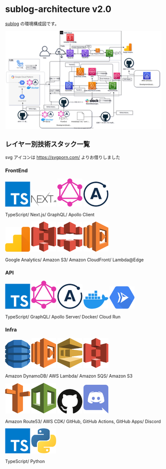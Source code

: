 # sublog-architecture v2.0

[sublog](https://github.com/fijixxx/sublog) の環境構成図です。

![v2.0環境構成図](sublog-architecture-v2.05.svg)

## レイヤー別技術スタック一覧

svg アイコンは https://svgporn.com/ よりお借りしました

### **FrontEnd**

<div>
 <img src="assets/typescript-icon.svg" width="80">
 <img src="assets/nextjs.svg" width="80">
 <img src="assets/graphql.svg" width="80">
 <img src="assets/apollostack.svg" width="80">
</div>
 <p>TypeScript/ Next.js/ GraphQL/ Apollo Client</p>

<div>
 <img src="assets/google-analytics.svg" width="80">
 <img src="assets/aws-s3.svg" width="80">
 <img src="assets/aws-cloudfront.svg" width="80">
 <img src="assets/aws-lambda.svg" width="80">
</div>
 <p>Google Analytics/ Amazon S3/ Amazon CloudFront/ Lambda@Edge</p>

### **API**

<div>
 <img src="assets/typescript-icon.svg" width="80">
 <img src="assets/graphql.svg" width="80">
 <img src="assets/apollostack.svg" width="80">
 <img src="assets/docker-icon.svg" width="80">
 <img src="assets/google-cloud-run.svg" width="80">
</div>
 <p>TypeScript/ GraphQL/ Apollo Server/ Docker/ Cloud Run</p>

### **Infra**

<div>
 <img src="assets/aws-dynamodb.svg" width="80">
 <img src="assets/aws-lambda.svg" width="80">
 <img src="assets/aws-sqs.svg" width="80">
 <img src="assets/aws-s3.svg" width="80">
</div>
<p>Amazon DynamoDB/ AWS Lambda/ Amazon SQS/ Amazon S3</p>

<div>
 <img src="assets/aws-route53.svg" width="80">
 <img src="assets/aws-cloudformation.svg" width="80">
 <img src="assets/github-icon.svg" width="80">
 <img src="assets/discord.svg" width="80">
</div>
<p>Amazon Route53/ AWS CDK/ GitHub, GitHub Actions, GitHub Apps/ Discord</p>

<div>
 <img src="assets/typescript-icon.svg" width="80">
 <img src="assets/python.svg" width="80">
</div>
<p>TypeScript/ Python</p>
